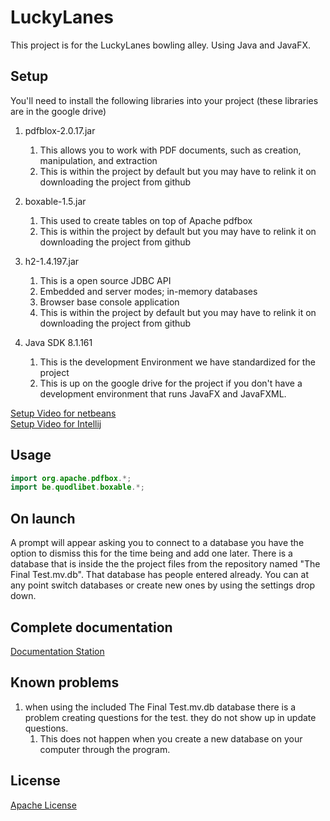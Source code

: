 # LuckyLanes
This project is for the LuckyLanes bowling alley. Using Java and JavaFX. 

## Setup
You'll need to install the following libraries into your project (these libraries are in the google drive)
   1. pdfblox-2.0.17.jar
        1. This allows you to work with PDF documents, such as creation, manipulation, and extraction
        2. This is within the project by default but you may have to relink it on downloading the project from github
        
   2. boxable-1.5.jar
        1. This used to create tables on top of Apache pdfbox
        2. This is within the project by default but you may have to relink it on downloading the project from github
    
   3. h2-1.4.197.jar
        1. This is a open source JDBC API
        2. Embedded and server modes; in-memory databases
        3. Browser base console application
        4. This is within the project by default but you may have to relink it on downloading the project from github
        
   4. Java SDK 8.1.161 
        1. This is the development Environment we have standardized for the project
        2. This is up on the google drive for the project if you don't have a development environment that runs JavaFX and JavaFXML.
 
[Setup Video for netbeans](https://www.youtube.com/watch?v=RXoIOWlP0dY)<br>
[Setup Video for Intellij](https://youtu.be/BkzNg47k8DQ)
        
## Usage
 ```java
import org.apache.pdfbox.*;
import be.quodlibet.boxable.*;
```

## On launch
A prompt will appear asking you to connect to a database you have the option to dismiss this for the time being and add 
one later. There is a database that is inside the the project files from the repository named "The Final Test.mv.db". 
That database has people entered already. You can at any point switch databases or create new ones by using the settings
 drop down.

## Complete documentation
[Documentation Station](https://docs.google.com/document/d/1VRP-lc39cR5_L7LiJJJuGJgJt4UlZgB-YhaaTuhSCf8/edit#)

## Known problems 
1. when using the included The Final Test.mv.db database there is a problem creating questions for the test. they do not
show up in update questions.
    1. This does not happen when you create a new database on your computer through the program.



## License
[Apache License](http://www.apache.org/licenses/)
